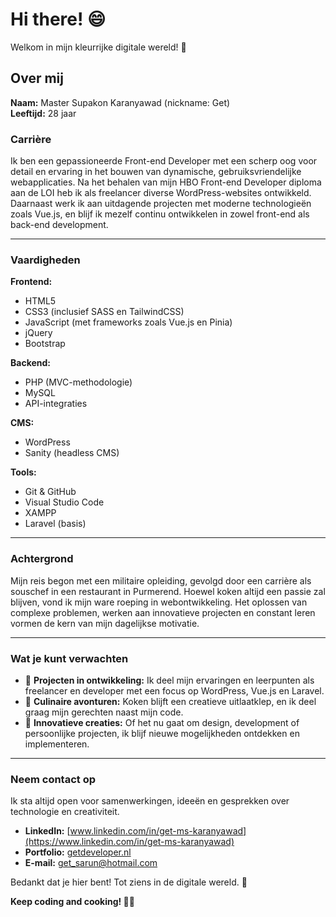 # Hi there! 😄  
Welkom in mijn kleurrijke digitale wereld! 🚀  

## Over mij  
**Naam:** Master Supakon Karanyawad (nickname: Get)  
**Leeftijd:** 28 jaar  

### Carrière  
Ik ben een gepassioneerde Front-end Developer met een scherp oog voor detail en ervaring in het bouwen van dynamische, gebruiksvriendelijke webapplicaties. Na het behalen van mijn HBO Front-end Developer diploma aan de LOI heb ik als freelancer diverse WordPress-websites ontwikkeld. Daarnaast werk ik aan uitdagende projecten met moderne technologieën zoals Vue.js, en blijf ik mezelf continu ontwikkelen in zowel front-end als back-end development.

---

### Vaardigheden  
**Frontend:**  
- HTML5  
- CSS3 (inclusief SASS en TailwindCSS)  
- JavaScript (met frameworks zoals Vue.js en Pinia)  
- jQuery  
- Bootstrap  

**Backend:**  
- PHP (MVC-methodologie)  
- MySQL  
- API-integraties  

**CMS:**  
- WordPress  
- Sanity (headless CMS)  

**Tools:**  
- Git & GitHub  
- Visual Studio Code  
- XAMPP  
- Laravel (basis)

---

### Achtergrond  
Mijn reis begon met een militaire opleiding, gevolgd door een carrière als souschef in een restaurant in Purmerend. Hoewel koken altijd een passie zal blijven, vond ik mijn ware roeping in webontwikkeling. Het oplossen van complexe problemen, werken aan innovatieve projecten en constant leren vormen de kern van mijn dagelijkse motivatie.  

---

### Wat je kunt verwachten  
- 🚧 **Projecten in ontwikkeling:** Ik deel mijn ervaringen en leerpunten als freelancer en developer met een focus op WordPress, Vue.js en Laravel.  
- 🍳 **Culinaire avonturen:** Koken blijft een creatieve uitlaatklep, en ik deel graag mijn gerechten naast mijn code.  
- 🎨 **Innovatieve creaties:** Of het nu gaat om design, development of persoonlijke projecten, ik blijf nieuwe mogelijkheden ontdekken en implementeren.  

---

### Neem contact op  
Ik sta altijd open voor samenwerkingen, ideeën en gesprekken over technologie en creativiteit.  

- **LinkedIn:** [www.linkedin.com/in/get-ms-karanyawad](https://www.linkedin.com/in/get-ms-karanyawad)  
- **Portfolio:** [getdeveloper.nl](https://getdeveloper.nl)  
- **E-mail:** get_sarun@hotmail.com  

Bedankt dat je hier bent! Tot ziens in de digitale wereld. 🌈  

**Keep coding and cooking! 🚀🍲**  
